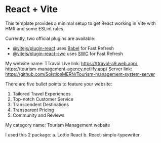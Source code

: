 # React + Vite

This template provides a minimal setup to get React working in Vite with HMR and some ESLint rules.

Currently, two official plugins are available:

- [@vitejs/plugin-react](https://github.com/vitejs/vite-plugin-react/blob/main/packages/plugin-react/README.md) uses [Babel](https://babeljs.io/) for Fast Refresh
- [@vitejs/plugin-react-swc](https://github.com/vitejs/vite-plugin-react-swc) uses [SWC](https://swc.rs/) for Fast Refresh

My website name: TTravol
Live link: https://ttravol-a9.web.app/, https://tourism-management-agency.netlify.app/
Server link: https://github.com/SolsticeMERN/Tourism-management-system-server

There are five bullet points to feature your website: 

1. Tailored Travel Experiences
2. Top-notch Customer Service
3. Transcendent Destinations
4. Transparent Pricing
5. Community and Reviews

My category name: Tourism Management website

I used this 2 package:
a. Lottie React
b. React-simple-typewriter
